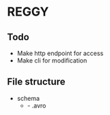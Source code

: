 # REGGY

## Todo
- Make http endpoint for access
- Make cli for modification

## File structure
- schema
    - <schema name>
        - <schema version>.avro
